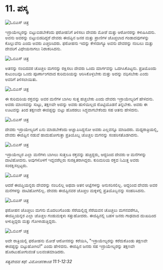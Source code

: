 # 11. ಪಸ್ಕ

![ಓಬಿಎಸ್ ಚಿತ್ರ]($?ಡೈರೆಕ್ಟ್&)

ಇಸ್ರಾಯೇಲ್ಯರನ್ನು ಬಿಟ್ಟುಬಿಡಬೇಕೆಂದು ಫರೋಹನಿಗೆ ತಿಳಿಸಲು  ದೇವರು ಮೋಶೆ ಮತ್ತು ಆರೋನರನ್ನು ಕಳುಹಿಸಿದನು. ಅವನು ಅವರನ್ನು ಬಿಟ್ಟುಬಿಡದಿದ್ದರೆ ದೇವರು ಈಜಿಪ್ಟಿನ ಜನರ ಮತ್ತು ಪ್ರಾಣಿಗಳ ಚೊಚ್ಚಲಾದ ಗಂಡಾದವುಗಳನ್ನು ಕೊಲ್ಲುವೆನು ಎಂದು ಅವರು ಎಚ್ಚರಿಸಿದರು. ಫರೋಹನು ಇದನ್ನು ಕೇಳಿದಾಗ್ಯೂ ಅವನು ದೇವರನ್ನು ನಂಬಲು ಮತ್ತು ದೇವರಿಗೆ ವಿಧೇಯನಾಗಲು ನಿರಾಕರಿಸಿದನು.

![ಓಬಿಎಸ್ ಚಿತ್ರ]($?ಡೈರೆಕ್ಟ್&)

ಅತನನ್ನು ನಂಬಿದವರ ಚೊಚ್ಚಲ ಮಗನನ್ನು ರಕ್ಷಿಸಲು ದೇವರು ಒಂದು ಮಾರ್ಗವನ್ನು ಒದಗಿಸಿಕೊಟ್ಟನು. ಪ್ರತಿಯೊಂದು ಕುಟುಂಬವೂ ಒಂದು ಪೂರ್ಣಾಂಗವಾದ ಕುರಿಮರಿಯನ್ನು ಆರಿಸಿಕೊಳ್ಳಬೇಕು ಮತ್ತು ಅದನ್ನು ವಧಿಸಬೇಕು ಎಂದು ಅವರಿಗೆ ತಿಳಿಸಲಾಯಿತು.

![ಓಬಿಎಸ್ ಚಿತ್ರ]($?ಡೈರೆಕ್ಟ್&)

ಈ ಕುರಿಮರಿಯ ರಕ್ತವನ್ನು ಅವರ ಮನೆಗಳ ಬಾಗಿಲ ಸುತ್ತ ಹಚ್ಚಬೇಕು ಎಂದು ದೇವರು ಇಸ್ರಾಯೇಲ್ಯರಿಗೆ ಹೇಳಿದನು. ಅವರು ಮಾಂಸವನ್ನು ಸುಟ್ಟು, ತಕ್ಷಣವೇ ಅದನ್ನು ಅವರು ಹುಳಿಯಿಲ್ಲದ ರೊಟ್ಟಿಯೊಡನೆ ತಿನ್ನಬೇಕು. ಅವರು ಈ ಊಟವನ್ನು ತಿಂದ ತಕ್ಷಣವೇ ಈಜಿಪ್ಟನ್ನು ಬಿಟ್ಟು ಹೊರಡಲು ಸಿದ್ಧವಾಗಬೇಕೆಂದು ಸಹ ಆತನು ಹೇಳಿದನು.

![ಓಬಿಎಸ್ ಚಿತ್ರ]($?ಡೈರೆಕ್ಟ್&)

ದೇವರು ಇಸ್ರಾಯೇಲ್ಯರಿಗೆ ಏನು ಮಾಡಬೇಕೆಂದು ಆಜ್ಞಾಪಿಸಿದ್ದನೋ ಅವರು ಎಲ್ಲವನ್ನೂ ಮಾಡಿದರು. ಮಧ್ಯರಾತ್ರಿಯಲ್ಲಿ, ದೇವರು ಈಜಿಪ್ಟಿನ ನಡುವೆ ಹಾದುಹೋಗುತ್ತಾ ಪ್ರತಿಯೊಬ್ಬ ಚೊಚ್ಚಲ ಮಗನನ್ನು ಸಂಹರಿಸತೊಡಗಿದನು.

![ಓಬಿಎಸ್ ಚಿತ್ರ]($?ಡೈರೆಕ್ಟ್&)

ಇಸ್ರಾಯೇಲ್ಯರ ಎಲ್ಲಾ ಮನೆಗಳು ಬಾಗಿಲು ಸುತ್ತಲೂ ರಕ್ತವನ್ನು ಹಚ್ಚಿದ್ದರು, ಆದ್ದರಿಂದ ದೇವರು ಆ ಮನೆಗಳನ್ನು ದಾಟಿಹೋದನು. ಅವುಗಳೊಳಗೆ ಇದ್ದವರೆಲ್ಲರು ಸುರಕ್ಷಿತರಾಗಿದ್ದರು. ಕುರಿಮರಿಯ ರಕ್ತದ ನಿಮಿತ್ತ ಅವರು ಸಂರಕ್ಷಿಸಲ್ಪಟ್ಟರು.

![ಓಬಿಎಸ್ ಚಿತ್ರ]($?ಡೈರೆಕ್ಟ್&)

ಆದರೆ ಈಜಿಪ್ತಿಯನ್ನರು ದೇವರನ್ನು ನಂಬಲಿಲ್ಲ ಅಥವಾ ಆತನ ಆಜ್ಞೆಗಳನ್ನು ಅನುಸರಿಸಲಿಲ್ಲ. ಆದ್ದರಿಂದ ದೇವರು ಅವರ ಮನೆಗಳನ್ನು ದಾಟಿಹೋಗಲಿಲ್ಲ. ದೇವರು ಈಜಿಪ್ಟಿನವರ ಚೊಚ್ಚಲ ಮಕ್ಕಳಲ್ಲಿ ಪ್ರತಿಯೊಬ್ಬನನ್ನು ಸಂಹರಿಸಿದನು.

![ಓಬಿಎಸ್ ಚಿತ್ರ]($?ಡೈರೆಕ್ಟ್&)

ಫರೋಹನ ಚೊಚ್ಚಲು ಮಗನು ಮೊದಲುಗೊಂಡು ಸೆರೆಯಲ್ಲಿದ್ದ ಸೆರೆಯವನ ಚೊಚ್ಚಲು ಮಗನವರೆಗೂ, ಈಜಿಪ್ತಿಯನ್ನರ ಎಲ್ಲಾ ಚೊಚ್ಚಲ ಗಂಡುಮಕ್ಕಳು ಸತ್ತುಹೋದರು. ಈಜಿಪ್ಟಿನಲ್ಲಿ ಬಹಳ ಜನರು  ಗಾಢವಾದ ದುಃಖದಿಂದ ಅಳುತ್ತಿದ್ದರು ಮತ್ತು ಗೋಳಾಡುತ್ತಿದ್ದರು.

![ಓಬಿಎಸ್ ಚಿತ್ರ]($?ಡೈರೆಕ್ಟ್&)

ಅದೇ ರಾತ್ರಿಯಲ್ಲಿ ಫರೋಹನು ಮೋಶೆ ಆರೋನರನ್ನು ಕರೆಯಿಸಿ, "ಇಸ್ರಾಯೇಲ್ಯರನ್ನು ಕರೆದುಕೊಂಡು ತಕ್ಷಣವೇ ಈಜಿಪ್ಟನ್ನು ಬಿಟ್ಟುಹೋಗಿರಿ!" ಎಂದು ಹೇಳಿದನು. ಈಜಿಪ್ಟಿನ ಜನರು ಸಹ ಇಸ್ರಾಯೇಲ್ಯರನ್ನು ತಕ್ಷಣವೇ ಹೊರಟುಹೋಗುವಂತೆ  ಬಲವಂತಮಾಡಿದರು. 

_ಸತ್ಯವೇದದ ಕಥೆ: ವಿಮೋಚನಕಾಂಡ 11:1-12:32_

